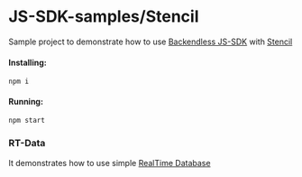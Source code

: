 # JS-SDK-samples/Stencil
Sample project to demonstrate how to use [Backendless JS-SDK](https://github.com/Backendless/JS-SDK) with [Stencil](https://stenciljs.com/)

#### Installing:
````
npm i
````

#### Running:
````
npm start
````

### RT-Data
It demonstrates how to use simple [RealTime Database](https://backendless.com/docs/js/rt_overview.html) 


